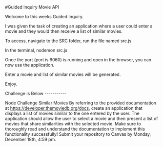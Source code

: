 #Guided Inquiry Movie API 

Welcome to this weeks Guided Inquiry.

I was given the task of creating an application where a user could enter a movie and they would then receive a list of similar movies.

To access, navigate to the SRC folder, run the file named src.js

In the terminal, nodemon src.js

Once the port (port is 6060) is running and open in the browser, you can now use the application.

Enter a movie and list of similar movies will be generated. 

Enjoy. 



Challenge is Below -----------



Node Challenge
Similar Movies 
By referring to the provided documentation at https://developer.themoviedb.org/docs, create an application that displays a list of movies similar to the one entered by the user. The application should allow the user to select a movie and then present a list of movies that share similarities with the selected movie. 
Make sure to thoroughly read and understand the documentation to implement this functionality successfully!
Submit your repository to Canvas by Monday, December 18th, 4:59 pm.

